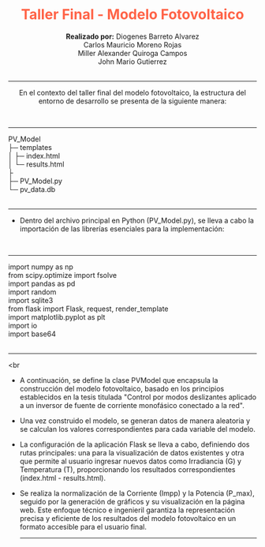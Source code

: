 <div align="center">
	<h1 style="color:Tomato;"><strong>Taller Final - Modelo Fotovoltaico</strong></h1>
	<strong>Realizado por:</strong> Diogenes Barreto Alvarez<br>
  Carlos Mauricio Moreno Rojas<br>
  Miller Alexander Quiroga Campos<br>
  John Mario Gutierrez<br>
</div>
<br><hr>
<div align="center">
En el contexto del taller final del modelo fotovoltaico, la estructura del entorno de desarrollo se presenta de la siguiente manera:
</div>

<br><hr>
PV_Model<br>
├─ templates<br>
│  ├─ index.html<br>
│  └─ results.html<br>
├<br>
├─ PV_Model.py<br>
└─ pv_data.db<br>
<br><hr>

- Dentro del archivo principal en Python (PV_Model.py), se lleva a cabo la importación de las librerías esenciales para la implementación:

<br><hr>
import numpy as np<br>
from scipy.optimize import fsolve<br>
import pandas as pd<br>
import random<br>
import sqlite3<br>
from flask import Flask, request, render_template<br>
import matplotlib.pyplot as plt<br>
import io<br>
import base64<br>
<br><hr><br


- A continuación, se define la clase PVModel que encapsula la construcción del modelo fotovoltaico, basado en los principios establecidos en la tesis titulada "Control por modos deslizantes aplicado a un inversor de fuente de corriente monofásico conectado a la red".

- Una vez construido el modelo, se generan datos de manera aleatoria y se calculan los valores correspondientes para cada variable del modelo.

- La configuración de la aplicación Flask se lleva a cabo, definiendo dos rutas principales: una para la visualización de datos existentes y otra que permite al usuario ingresar nuevos datos como Irradiancia (G) y Temperatura (T), proporcionando los resultados correspondientes (index.html - results.html).

- Se realiza la normalización de la Corriente (Impp) y la Potencia (P_max), seguido por la generación de gráficos y su visualización en la página web. Este enfoque técnico e ingenieril garantiza la representación precisa y eficiente de los resultados del modelo fotovoltaico en un formato accesible para el usuario final.
<br><hr>
  

